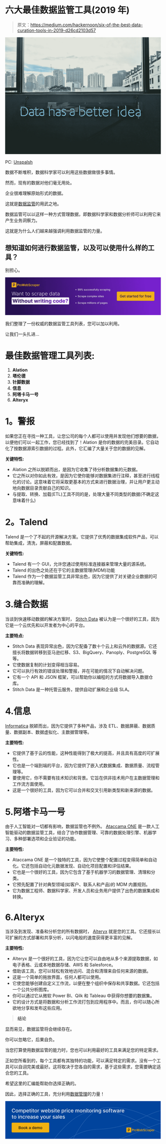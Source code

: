 # 六大最佳数据监管工具(2019 年)

> 原文：<https://medium.com/hackernoon/six-of-the-best-data-curation-tools-in-2019-d26cd2103d57>

![](img/9f57720d84f6d0b1633e8e2d62285752.png)

PC: [Unspalsh](https://images.unsplash.com/photo-1527474305487-b87b222841cc?ixlib=rb-1.2.1&ixid=eyJhcHBfaWQiOjEyMDd9&auto=format&fit=crop&w=667&q=80)

数据不断堆积，数据科学家可以利用这些数据做很多事情。

然而，现有的数据对他们毫无用处。

企业很难理解原始形式的数据。

这就是[数据监管](http://www.prowebscraper.com/blog/what-is-data-curation-and-why-is-it-important/)的用武之地。

数据监管可以以这样一种方式管理数据，即数据科学家和数据分析师可以利用它来产生业务洞察力。

这就是为什么人们越来越强调利用数据监管的力量。

## 想知道如何进行数据监管，以及可以使用什么样的工具？

别担心。

[![](img/7023f88c7e9ebdc0257d7104a4b10d5f.png)](https://prowebscraper.com/register?utm_source=medium&utm_medium=banner&utm_campaign=register)

我们整理了一份权威的数据监管工具列表，您可以加以利用。

让我们一头扎进…

# **最佳数据管理工具列表:**

1.  **Alation**
2.  **塔伦德**
3.  **针脚数据**
4.  **信息**
5.  **阿塔卡马一号**
6.  **Alteryx**

# **1。警报**

如果您正在寻找一种工具，让您公司的每个人都可以使用并发现他们想要的数据，以便他们可以一起工作，您已经找到了！Alation 是你的数据的完美目录。它自动化了按数据源索引数据的过程。此外，它汇编了大量关于您的数据的见解。

**关键特性:**

*   Alation 之所以脱颖而出，是因为它收集了待分析数据集的元数据。
*   它之所以对你如此有效，是因为它使你能够对数据集进行注释，甚至进行线程化的讨论。这意味着它将采取更基本的方式来进行数据治理，并让用户更主动地向数据目录贡献自己的知识。
*   与提取、转换、加载(ETL)工具不同的是，处理大量不同类型的数据(不确定这意味着什么)

# **2。Talend**

Talend 是一个了不起的开源解决方案。它提供了优秀的数据集成软件产品，可以帮助集成，清洗，屏蔽和配置数据。

**关键特性:**

*   Talend 有一个 GUI，允许您通过使用标准连接器来管理大量的源系统。
*   Talend 的出色之处还在于它的主数据管理(MDM)功能
*   Talend 作为一个数据监管工具非常出色，因为它提供了对关键企业数据的可靠而准确的理解。

# 3.缝合数据

当谈到快速移动数据的解决方案时， [Stitch Data](https://www.stitchdata.com/) 被认为是一个很好的工具，因为它是一个云优先和以开发者为中心的平台。

**主要特点:**

*   Stitch Data 表现异常出色，因为它配备了数十个云上和云外的数据源。它还擅长将数据转移到亚马逊红移、S3、BigQuery、Panoply、PostgreSQL 等等。
*   它使数据复制的计划变得相当容易。
*   它可以执行有效的错误处理和警报，并在可能的情况下自动解决问题。
*   它有一个 API 和 JSON 框架，可以帮助你以编程的方式将数据导入数据仓库。
*   Stitch Data 是一种托管云服务，提供自动扩展和企业级 SLA。

# 4.信息

[Informatica](https://www.informatica.com/) 脱颖而出，因为它提供了多种产品，涉及 ETL、数据屏蔽、数据质量、数据副本、数据虚拟化、主数据管理等。

**主要特性:**

*   它提供了基于云的性能，这种性能得到了极大的提高，并且具有高度的可扩展性。
*   它也是一个端到端的平台，因为它提供了嵌入式数据集成、数据质量、流程管理等。
*   要使用它，你不需要有技术知识和背景。它旨在供非技术用户在主数据管理和工作流方面使用。
*   这是一个很好的工具，因为它可以合并和交叉引用新类型和新来源的数据。

# 5.阿塔卡马一号

由于人工智能对一切都有影响，数据监管也不例外。 [Ataccama ONE](https://one.ataccama.com/) 是一款人工智能驱动的数据监管工具，结合了协作数据管理、可靠的数据处理引擎、机器学习、多种部署选项和企业验证的功能。

**主要特性:**

*   Ataccama ONE 是一个独特的工具，因为它使整个配置过程变得简单和自动化。它还包括自动化元数据发现、自动化项目配置和评估结果。
*   它也是一个很好的工具，因为它包含了基于机器学习的数据管理、清理和分类。
*   它预先配置了针对典型领域(如客户、联系人和产品)的 MDM 内置规则。
*   它为数据工程师、数据科学家、开发人员和业务用户提供了出色的数据集成和转换。

# 6.Alteryx

当涉及到发现、准备和分析您的所有数据时， [Alteryx](https://www.alteryx.com/) 就是您的工具。它还擅长以可扩展的方式部署和共享分析，以闪电般的速度获得更丰富的见解。

**主要特性:**

*   Alteryx 是一个很好的工具，因为它让您可以自由地从多个来源提取数据，如电子表格、云或本地数据存储、AWS 和 Salesforce。
*   借助该工具，您可以轻松有效地访问、混合和清理来自任何来源的数据。
*   这是一个简单的拖放界面，任何人都可以使用。
*   它使您能够创建自定义工作流，以便在整个组织中保存和共享数据。它还包括一个公共分析图库。
*   你可以通过它从微软 Power BI、Qilk 和 Tableau 中获得你想要的数据集。
*   它的设计方式是将数据和分析工作流打包到应用程序中。而且，你可以随心所欲地分享和发布这些应用。

> **结论**

显而易见，数据监管将会继续存在。

你可以忽略它，后果自负。

当您打算使用数据监管的能力时，您也可以利用最好的工具来满足您的特定需求。

正如您所看到的，每个工具都有其独特的功能，可以满足特定的需求。没有一个工具可以自诩完美或最好。这将取决于您各自的需求，基于这些需求，您需要确定适合您的工具。

希望这里的汇编能帮助你选择正确的。

因此，选择正确的工具，充分利用[数据管理](https://www.youtube.com/watch?v=NBRU9r2admI)的力量！

[![](img/cb4de689bcdc7568ae6ec76be9649079.png)](https://calendly.com/prowebscraper/demo)